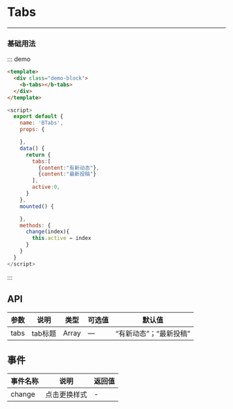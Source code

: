 # Tabs
----
### 基础用法

<div class="demo-block">
  <b-tabs></b-tabs>
</div>

::: demo
```html
<template>
  <div class="demo-block">
    <b-tabs></b-tabs>
  </div>
</template>
```
```javascript
<script>
  export default {
    name: 'BTabs',
    props: {

    },
    data() {
      return {
        tabs:[
          {content:"有新动态"},
          {content:"最新投稿"}
        ],
        active:0,
      }
    },
    mounted() {

    },
    methods: {
      change(index){
        this.active = index
      }
    }
  }
</script>
```
:::

## API

| 参数      | 说明          | 类型      | 可选值                      | 默认值       |
|---------- |-------------- |---------- |-------------------------  |------------- |
| tabs | tab标题 | Array | — | “有新动态”；“最新投稿” |

## 事件

| 事件名称      | 说明          | 返回值  |
|---------- |-------------- |---------- |
| change | 点击更换样式 | - |
